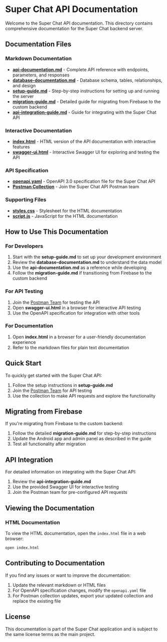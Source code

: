 # Super Chat API Documentation

Welcome to the Super Chat API documentation. This directory contains comprehensive documentation for the Super Chat backend server.

## Documentation Files

### Markdown Documentation

- **[api-documentation.md](./api-documentation.md)** - Complete API reference with endpoints, parameters, and responses
- **[database-documentation.md](./database-documentation.md)** - Database schema, tables, relationships, and design
- **[setup-guide.md](./setup-guide.md)** - Step-by-step instructions for setting up and running the server
- **[migration-guide.md](./migration-guide.md)** - Detailed guide for migrating from Firebase to the custom backend
- **[api-integration-guide.md](./api-integration-guide.md)** - Guide for integrating with the Super Chat API

### Interactive Documentation

- **[index.html](./index.html)** - HTML version of the API documentation with interactive features
- **[swagger-ui.html](./swagger-ui.html)** - Interactive Swagger UI for exploring and testing the API

### API Specification

- **[openapi.yaml](./openapi.yaml)** - OpenAPI 3.0 specification file for the Super Chat API
- **[Postman Collection](https://app.getpostman.com/join-team?invite_code=59a8683e2202ccfd347423701c779b64a8187c4d000cb4ca5e9f9a7c12b0cfc4&target_code=620c0d2c8d7ed99fb987fa931020702a)** - Join the Super Chat API Postman team

### Supporting Files

- **[styles.css](./styles.css)** - Stylesheet for the HTML documentation
- **[script.js](./script.js)** - JavaScript for the HTML documentation

## How to Use This Documentation

### For Developers

1. Start with the **setup-guide.md** to set up your development environment
2. Review the **database-documentation.md** to understand the data model
3. Use the **api-documentation.md** as a reference while developing
4. Follow the **migration-guide.md** if transitioning from Firebase to the custom backend

### For API Testing

1. Join the [Postman Team](https://app.getpostman.com/join-team?invite_code=59a8683e2202ccfd347423701c779b64a8187c4d000cb4ca5e9f9a7c12b0cfc4&target_code=620c0d2c8d7ed99fb987fa931020702a) for testing the API
2. Open **swagger-ui.html** in a browser for interactive API testing
3. Use the OpenAPI specification for integration with other tools

### For Documentation

1. Open **index.html** in a browser for a user-friendly documentation experience
2. Refer to the markdown files for plain text documentation

## Quick Start

To quickly get started with the Super Chat API:

1. Follow the setup instructions in **setup-guide.md**
2. Join the [Postman Team](https://app.getpostman.com/join-team?invite_code=59a8683e2202ccfd347423701c779b64a8187c4d000cb4ca5e9f9a7c12b0cfc4&target_code=620c0d2c8d7ed99fb987fa931020702a) for API testing
3. Use the collection to make API requests and explore the functionality

## Migrating from Firebase

If you're migrating from Firebase to the custom backend:

1. Follow the detailed **migration-guide.md** for step-by-step instructions
2. Update the Android app and admin panel as described in the guide
3. Test all functionality after migration

## API Integration

For detailed information on integrating with the Super Chat API:

1. Review the **api-integration-guide.md**
2. Use the provided Swagger UI for interactive testing
3. Join the Postman team for pre-configured API requests

## Viewing the Documentation

### HTML Documentation

To view the HTML documentation, open the `index.html` file in a web browser:

```
open index.html
```

## Contributing to Documentation

If you find any issues or want to improve the documentation:

1. Update the relevant markdown or HTML files
2. For OpenAPI specification changes, modify the `openapi.yaml` file
3. For Postman collection updates, export your updated collection and replace the existing file

## License

This documentation is part of the Super Chat application and is subject to the same license terms as the main project.
